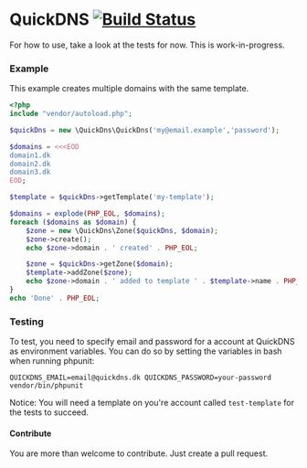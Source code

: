 QuickDNS [![Build Status](https://travis-ci.org/kasperhartwich/quickdns.svg?branch=master)](https://travis-ci.org/kasperhartwich/quickdns)
========

For how to use, take a look at the tests for now. This is work-in-progress.

### Example
This example creates multiple domains with the same template.

```php
<?php
include "vendor/autoload.php";

$quickDns = new \QuickDns\QuickDns('my@email.example','password');

$domains = <<<EOD
domain1.dk
domain2.dk
domain3.dk
EOD;

$template = $quickDns->getTemplate('my-template');

$domains = explode(PHP_EOL, $domains);
foreach ($domains as $domain) {
    $zone = new \QuickDns\Zone($quickDns, $domain);
    $zone->create();
    echo $zone->domain . ' created' . PHP_EOL;

    $zone = $quickDns->getZone($domain);
    $template->addZone($zone);
    echo $zone->domain . ' added to template ' . $template->name . PHP_EOL;
}
echo 'Done' . PHP_EOL;
```

### Testing
To test, you need to specify email and password for a account at QuickDNS as environment variables.
You can do so by setting the variables in bash when running phpunit:

`QUICKDNS_EMAIL=email@quickdns.dk QUICKDNS_PASSWORD=your-password vendor/bin/phpunit`

Notice: You will need a template on you're account called `test-template` for the tests to succeed.

#### Contribute
You are more than welcome to contribute. Just create a pull request.
